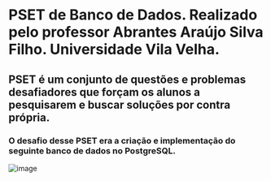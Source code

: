 # PSET de Banco de Dados. Realizado pelo professor Abrantes Araújo Silva Filho. Universidade Vila Velha.
## PSET é um conjunto de questões e problemas desafiadores que forçam os alunos a pesquisarem e buscar soluções por contra própria.

### O desafio desse PSET era a criação e implementação do seguinte banco de dados no PostgreSQL. 
![image](https://github.com/Morgadineo/uvv_bd1_cc1mb/assets/106524323/026d0792-169c-4b7d-86bc-b6f211a8f151)
